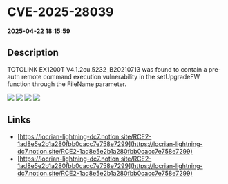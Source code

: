 # CVE-2025-28039

**2025-04-22 18:15:59**

## Description
TOTOLINK EX1200T V4.1.2cu.5232_B20210713 was found to contain a pre-auth remote command execution vulnerability in the setUpgradeFW function through the FileName parameter.

![](https://img.shields.io/static/v1?label=Exploit&message=Yes&color=red)
![](https://img.shields.io/static/v1?label=Score&message=9.8&color=red)
![](https://img.shields.io/static/v1?label=Severity&message=CRITICAL&color=red)
![](https://img.shields.io/static/v1?label=CWE&message=RCE&color=green)

## Links
- [https://locrian-lightning-dc7.notion.site/RCE2-1ad8e5e2b1a280fbb0cacc7e758e7299](https://locrian-lightning-dc7.notion.site/RCE2-1ad8e5e2b1a280fbb0cacc7e758e7299)
- [https://locrian-lightning-dc7.notion.site/RCE2-1ad8e5e2b1a280fbb0cacc7e758e7299](https://locrian-lightning-dc7.notion.site/RCE2-1ad8e5e2b1a280fbb0cacc7e758e7299)

